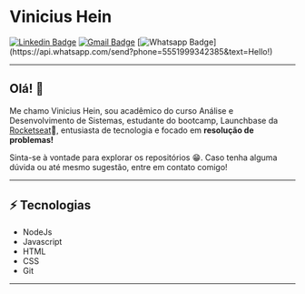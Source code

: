 # Vinicius Hein
[![Linkedin Badge](https://img.shields.io/badge/-ViniciusHein-blue?style=flat-square&logo=Linkedin&logoColor=white&link=https://www.linkedin.com/in/vinicius-hein/)](https://www.linkedin.com/in/vinicius-hein/)
[![Gmail Badge](https://img.shields.io/badge/-vinicius.hein@gmail.com-c14438?style=flat-square&logo=Gmail&logoColor=white&link=mailto:sakshamtaneja7861@gmail.com)](mailto:vinicius.hein@gmail.com)
[![Whatsapp Badge](https://img.shields.io/badge/-Whatsapp-4CA143?style=flat-square&labelColor=4CA143&logo=whatsapp&logoColor=white&link=https://api.whatsapp.com/send?phone=5551999342385&text=Hello!)](https://api.whatsapp.com/send?phone=5551999342385&text=Hello!)

---

## Olá! 👋
Me chamo Vinicius Hein, sou acadêmico do curso Análise e Desenvolvimento de Sistemas, estudante do bootcamp, Launchbase da [Rocketseat](https://rocketseat.com.br/)🚀️, entusiasta de tecnologia e focado em **resolução de problemas!**

Sinta-se à vontade para explorar os repositórios 😁️. Caso tenha alguma dúvida ou até mesmo sugestão, entre em contato comigo!

---

## ⚡ Tecnologias
- NodeJs
- Javascript
- HTML
- CSS
- Git

---
